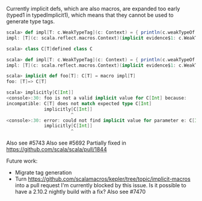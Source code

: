 Currently implicit defs, which are also macros, are expanded too early (typed1 in typedImplicit1), which means that they cannot be used to generate type tags.

```scala
scala> def impl[T: c.WeakTypeTag](c: Context) = { println(c.weakTypeOf[T]); c.Expr[C[T]](c.universe.Literal(c.universe.Constant(null))) }
impl: [T](c: scala.reflect.macros.Context)(implicit evidence$1: c.WeakTypeTag[T])c.Expr[C[T]]

scala> class C[T]defined class C

scala> def impl[T: c.WeakTypeTag](c: Context) = { println(c.weakTypeOf[T]); c.Expr[C[T]](c.universe.Literal(c.universe.Constant(null))) }
impl: [T](c: scala.reflect.macros.Context)(implicit evidence$1: c.WeakTypeTag[T])c.Expr[C[T]]

scala> implicit def foo[T]: C[T] = macro impl[T]
foo: [T]=> C[T]

scala> implicitly[C[Int]]
<console>:30: foo is not a valid implicit value for C[Int] because:
incompatible: C[T] does not match expected type C[Int]
              implicitly[C[Int]]
                        ^
<console>:30: error: could not find implicit value for parameter e: C[Int]
              implicitly[C[Int]]
                        ^
```
Also see #5743
Also see #5692
Partially fixed in https://github.com/scala/scala/pull/1844

Future work:
- Migrate tag generation
- Turn https://github.com/scalamacros/kepler/tree/topic/implicit-macros into a pull request
I'm currently blocked by this issue. Is it possible to have a 2.10.2 nightly build with a fix?
Also see #7470
